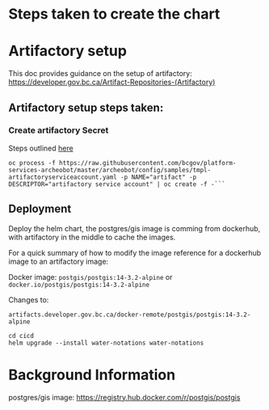 # Steps taken to create the chart

# Artifactory setup
This doc provides guidance on the setup of artifactory:
https://developer.gov.bc.ca/Artifact-Repositories-(Artifactory)

## Artifactory setup steps taken:


### Create artifactory Secret

Steps outlined [here](https://developer.gov.bc.ca/Artifact-Repositories-(Artifactory)#can-we-have-more-than-one-artifactory-service-account)

```
oc process -f https://raw.githubusercontent.com/bcgov/platform-services-archeobot/master/archeobot/config/samples/tmpl-artifactoryserviceaccount.yaml -p NAME="artifact" -p DESCRIPTOR="artifactory service account" | oc create -f -```
```

## Deployment

Deploy the helm chart, the postgres/gis image is comming from dockerhub, with
artifactory in the middle to cache the images.

For a quick summary of how to modify the image reference for a dockerhub image
to an artifactory image:

Docker image:
`postgis/postgis:14-3.2-alpine` or `docker.io/postgis/postgis:14-3.2-alpine`

Changes to:
```
artifacts.developer.gov.bc.ca/docker-remote/postgis/postgis:14-3.2-alpine
```

```
cd cicd
helm upgrade --install water-notations water-notations
```

# Background Information

postgres/gis image:
https://registry.hub.docker.com/r/postgis/postgis
